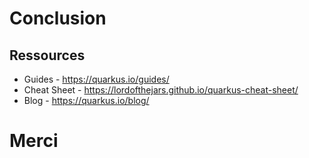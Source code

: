 # Conclusion

## Ressources

* Guides - https://quarkus.io/guides/
* Cheat Sheet - https://lordofthejars.github.io/quarkus-cheat-sheet/
* Blog - https://quarkus.io/blog/


# Merci

